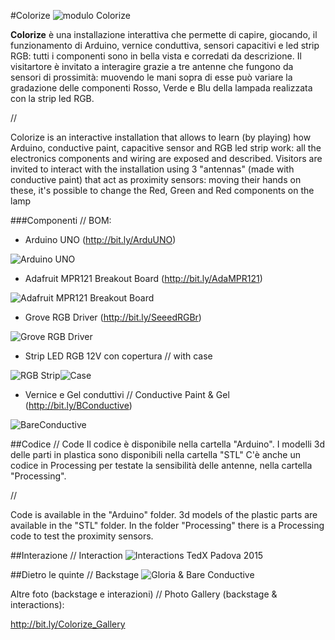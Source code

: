 

#Colorize
![modulo Colorize](https://lh3.googleusercontent.com/fwcTfSgXmiMsbkQJczbazyLqvRpSryzOTdNEaX5QOZzR=s0 "P_20150522_130657_small.jpg")

**Colorize** è una installazione interattiva che permette di capire, giocando, il funzionamento di Arduino, vernice conduttiva, sensori capacitivi e led strip RGB: tutti i componenti sono in bella vista e corredati da descrizione. 
Il visitartore è invitato a interagire grazie a tre antenne che fungono da sensori di prossimità: muovendo le mani sopra di esse può variare la gradazione delle componenti Rosso, Verde e Blu della lampada realizzata con la strip led RGB.

//

Colorize is an interactive installation that allows to learn (by playing) how Arduino, conductive paint, capacitive sensor and RGB led strip work: all the electronics components and wiring are exposed and described.
Visitors are invited to interact with the installation using 3 "antennas" (made with conductive paint) that act as proximity sensors: moving their hands on these, it's possible to change the Red, Green and Red components on the lamp


###Componenti // BOM:
- Arduino UNO (http://bit.ly/ArduUNO)

![Arduino UNO](https://lh3.googleusercontent.com/N727dwx3TWRu43tZvZ9LImhXQ_dlWahrDvMx95NrmpvB=s0 "P_20150522_130839_small_extra.jpg")

- Adafruit MPR121 Breakout Board (http://bit.ly/AdaMPR121)

![Adafruit MPR121 Breakout Board](https://lh3.googleusercontent.com/h4KQYwrwC1lNqme0iRFbCTqD-zrHR6JUgWOaMg29T3QD=s0 "P_20150522_130831_small_extra.jpg")

- Grove RGB Driver (http://bit.ly/SeeedRGBr)

![Grove RGB Driver](https://lh3.googleusercontent.com/MegRWeFZfyhM5GtxB_XPaajVKPIuCtHE31T4qrPHbCW5=s0 "P_20150522_130851_small_extra.jpg")

- Strip LED RGB 12V con copertura // with case

![RGB Strip](https://lh3.googleusercontent.com/pCf6-UZ2sXL28jfooMWtg2lLu3HLJBgnOoczagG-oYcw=s0 "P_20150522_130944_small_extra.jpg")![Case](https://lh3.googleusercontent.com/hhjlQJVIK6gXZbq0mhigrtO517LuKJ6nEXh4nUofhVtz=s0 "P_20150522_130931_small_extra.jpg")

- Vernice e Gel conduttivi // Conductive Paint & Gel (http://bit.ly/BConductive)

![BareConductive](https://lh3.googleusercontent.com/tUOTGZe_KU_lMLUtYJuONfdqAeou7_wZaROOvlJ7Ydvr=s0 "P_20150522_131017small_extra.jpg")

##Codice // Code
Il codice è disponibile nella cartella "Arduino". 
I modelli 3d delle parti in plastica sono disponibili nella cartella "STL"
C'è anche un codice in Processing per testate la sensibilità delle antenne, nella cartella "Processing".

//

Code is available in the "Arduino" folder.
3d models of the plastic parts are available in the "STL" folder.
In the folder "Processing" there is a Processing code to test the proximity sensors.

##Interazione // Interaction
![Interactions TedX Padova 2015](https://lh3.googleusercontent.com/Bnk52Ax9OObUDT3xJGoqjDoVXYrhLGwXAbAw5EKbUIGF=s600 "image150.jpg")


##Dietro le quinte // Backstage
![Gloria & Bare Conductive](https://lh3.googleusercontent.com/8lO7DmvYsV0hK-n89-tL85U9VH5PbJoPjRgQA04X0vrI=s0 "P_20150514_235552-COLLAGE_small.jpg")


Altre foto (backstage e interazioni) // Photo Gallery (backstage & interactions): 

http://bit.ly/Colorize_Gallery


